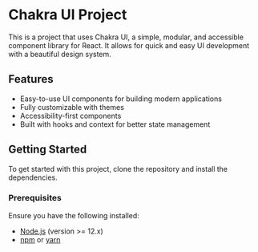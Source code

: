 # Chakra UI Project

This is a project that uses Chakra UI, a simple, modular, and accessible component library for React. It allows for quick and easy UI development with a beautiful design system.

## Features

- Easy-to-use UI components for building modern applications
- Fully customizable with themes
- Accessibility-first components
- Built with hooks and context for better state management

## Getting Started

To get started with this project, clone the repository and install the dependencies.

### Prerequisites

Ensure you have the following installed:

- [Node.js](https://nodejs.org/) (version >= 12.x)
- [npm](https://npmjs.com/) or [yarn](https://yarnpkg.com/)


